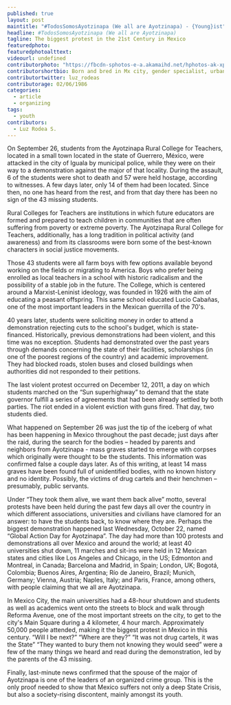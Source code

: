 ```yaml
---
published: true
layout: post
maintitle: "#TodosSomosAyotzinapa (We all are Ayotzinapa) - {Young}ist"
headline: #TodosSomosAyotzinapa (We all are Ayotzinapa)
tagline: The biggest protest in the 21st Century in Mexico
featuredphoto: 
featuredphotoalttext: 
videourl: undefined
contributorphoto: "https://fbcdn-sphotos-e-a.akamaihd.net/hphotos-ak-xpa1/t31.0-8/s720x720/1397469_10152045657432938_2142110757_o.jpg"
contributorshortbio: Born and bred in Mx city, gender specialist, urban development enthusiast, working in community development.
contributortwitter: luz_rodeas
contributorage: 02/06/1986
categories: 
  - article
  - organizing
tags: 
  - youth
contributors: 
  - Luz Rodea S.
---
```

On September 26, students from the Ayotzinapa Rural College for Teachers, located in a small town located in the state of Guerrero, México, were attacked in the city of Iguala by municipal police, while they were on their way to a demonstration against the major of that locality. During the assault, 6 of the students were shot to death and 57 were held hostage, according to witnesses. A few days later, only 14 of them had been located. Since then, no one has heard from the rest, and from that day there has been no sign of the 43 missing students.

Rural Colleges for Teachers are institutions in which future educators are formed and prepared to teach children in communities that are often suffering from poverty or extreme poverty. The Ayotzinapa Rural College for Teachers, additionally, has a long tradition in political activity (and awareness) and from its classrooms were born some of the best-known characters in social justice movements.

Those 43 students were all farm boys with few options available beyond working on the fields or migrating to America. Boys who prefer being enrolled as local teachers in a school with historic radicalism and the possibility of a stable job in the future. The College, which is centered around a Marxist-Leninist ideology, was founded in 1926 with the aim of educating a peasant offspring. This same school educated Lucio Cabañas, one of the most important leaders in the Mexican guerrilla of the 70's.

40 years later, students were soliciting money in order to attend a demonstration rejecting cuts to the school's budget, which is state-financed. Historically, previous demonstrations had been violent, and this time was no exception. Students had demonstrated over the past years through demands concerning the state of their facilities, scholarships (in one of the poorest regions of the country) and academic improvement. They had blocked roads, stolen buses and closed buildings when authorities did not responded to their petitions.

The last violent protest occurred on December 12, 2011, a day on which students marched on the “Sun superhighway” to demand that the state governor fulfill a series of agreements that had been already settled by both parties. The riot ended in a violent eviction with guns fired. That day, two students died.

What happened on September 26 was just the tip of the iceberg of what has been happening in Mexico throughout the past decade; just days after the raid, during the search for the bodies – headed by parents and neighbors from Ayotzinapa - mass graves started to emerge with corpses which originally were thought to be the students. This information was confirmed false a couple days later. As of this writing, at least 14 mass graves have been found full of unidentified bodies, with no known history and no identity. Possibly, the victims of drug cartels and their henchmen – presumably, public servants.

Under “They took them alive, we want them back alive” motto, several protests have been held during the past few days all over the country in which different associations, universities and civilians have clamored for an answer: to have the students back, to know where they are. Perhaps the biggest demonstration happened last Wednesday, October 22, named “Global Action Day for Ayotzinapa”. The day had more than 100 protests and demonstrations all over Mexico and around the world; at least 40 universities shut down, 11 marches and sit-ins were held in 12 Mexican states and cities like Los Angeles and Chicago, in the US; Edmonton and Montreal, in Canada; Barcelona and Madrid, in Spain; London, UK; Bogotá, Colombia; Buenos Aires, Argentina; Río de Janeiro, Brazil; Munich, Germany; Vienna, Austria; Naples, Italy; and Paris, France, among others, with people claiming that we all are Ayotzinapa.

In Mexico City, the main universities had a 48-hour shutdown and students as well as academics went onto the streets to block and walk through Reforma Avenue, one of the most important streets on the city, to get to the city's Main Square during a 4 kilometer, 4 hour march. Approximately 50,000 people attended, making it the biggest protest in Mexico in this century. “Will I be next?” “Where are they?” “It was not drug cartels, it was the State” “They wanted to bury them not knowing they would seed” were a few of the many things we heard and read during the demonstration, led by the parents of the 43 missing.

Finally, last-minute news confirmed that the spouse of the major of Ayotzinapa is one of the leaders of an organized crime group. This is the only proof needed to show that Mexico suffers not only a deep State Crisis, but also a society-rising discontent, mainly amongst its youth. 
